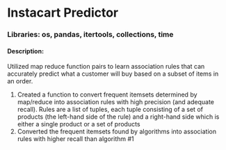 # **Instacart Predictor**
### Libraries: os, pandas, itertools, collections, time
#### Description: 
Utilized map reduce function pairs to learn association rules that can accurately predict what a customer will buy based on a subset of items in an order. 
1. Created a function to convert frequent itemsets determined by map/reduce into association rules with high precision (and adequate recall). Rules are a list of tuples, each tuple consisting of a set of products (the left-hand side of the rule) and a right-hand side which is either a single product or a set of products
2. Converted the frequent itemsets found by algorithms into association rules with higher recall than algorithm #1
